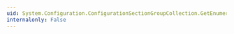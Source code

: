 ```yaml
---
uid: System.Configuration.ConfigurationSectionGroupCollection.GetEnumerator
internalonly: False
---
```

